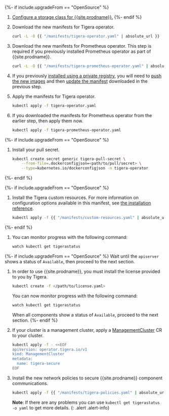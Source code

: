 {%- if include.upgradeFrom == "OpenSource" %}
1.  [Configure a storage class for {{site.prodname}}.]({{site.baseurl}}/getting-started/create-storage)
{%- endif %}

1. Download the new manifests for Tigera operator.
   ```bash
   curl -L -O {{ "/manifests/tigera-operator.yaml" | absolute_url }}
   ```

1. Download the new manifests for Prometheus operator. This step is required if you previously installed Prometheus operator as part of {{site.prodname}}.
   ```bash
   curl -L -O {{ "/manifests/tigera-prometheus-operator.yaml" | absolute_url }}
   ```

1. If you previously [installed using a private registry]({{site.baseurl}}/getting-started/private-registry), you will need to
   [push the new images]({{site.baseurl}}/getting-started/private-registry/private-registry-regular#push-calico-enterprise-images-to-your-private-registry)
   and then [update the manifest]({{site.baseurl}}/getting-started/private-registry/private-registry-regular#run-the-operator-using-images-from-your-private-registry)
   downloaded in the previous step.

1. Apply the manifests for Tigera operator.
   ```bash
   kubectl apply -f tigera-operator.yaml
   ```

1. If you downloaded the manifests for Prometheus operator from the earlier step, then apply them now.
   ```bash
   kubectl apply -f tigera-prometheus-operator.yaml
   ```

{%- if include.upgradeFrom == "OpenSource" %}
1. Install your pull secret.
   ```bash
   kubectl create secret generic tigera-pull-secret \
       --from-file=.dockerconfigjson=<path/to/pull/secret> \
       --type=kubernetes.io/dockerconfigjson -n tigera-operator
   ```
{%- endif %}

{%- if include.upgradeFrom == "OpenSource" %}
1. Install the Tigera custom resources. For more information on configuration options available in this manifest, see [the installation reference]({{site.baseurl}}/reference/installation/api).
   ```bash
   kubectl apply -f {{ "/manifests/custom-resources.yaml" | absolute_url }}
   ```
{%- endif %}

1. You can monitor progress with the following command:
   ```bash
   watch kubectl get tigerastatus
   ```

{%- if include.upgradeFrom == "OpenSource" %}
   Wait until the `apiserver` shows a status of `Available`, then proceed to the next section.

1. In order to use {{site.prodname}}, you must install the license provided to you by Tigera.

   ```bash
   kubectl create -f </path/to/license.yaml>
   ```

   You can now monitor progress with the following command:
   ```bash
   watch kubectl get tigerastatus
   ```

   When all components show a status of `Available`, proceed to the next section.
{%- endif %}

1. If your cluster is a management cluster, apply a [ManagementCluster]({{site.baseurl}}/reference/installation/api#operator.tigera.io/v1.ManagementCluster)
   CR to your cluster.
   ```bash
   kubectl apply -f - <<EOF
   apiVersion: operator.tigera.io/v1
   kind: ManagementCluster
   metadata:
     name: tigera-secure
   EOF
   ```

1. Install the new network policies to secure {{site.prodname}} component communications.
   ```bash
   kubectl apply -f {{ "/manifests/tigera-policies.yaml" | absolute_url }}
   ```

   **Note**: If there are any problems you can use `kubectl get tigerastatus -o yaml` to get more details.
   {: .alert .alert-info}

